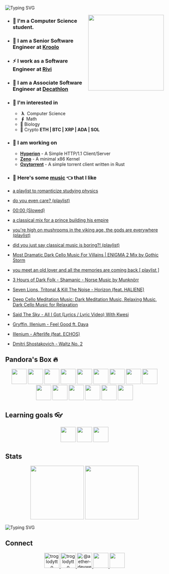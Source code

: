 ![Typing SVG](https://readme-typing-svg.herokuapp.com?size=24&duration=3000&color=71C497&vCenter=true&height=100&lines=Hii+%F0%9F%91%8B+I'm+Piyush)

<img align='right' src="https://cutt.ly/lnfmbqL" width="240">

- ### **🏫 I'm a Computer Science student.**
- ### 🚀 **I am a Senior Software Engineer at [Kroolo](https://kroolo.com/)**
- ### ⚡ **I work as a Software Engineer at [Rivi](https://rivi.co/)**
- ### 💼 **I am a Associate Software Engineer at [Decathlon](https://www.decathlon.in/)**
- ### 🤔 **I'm interested in**
    - &nbsp;**λ**&nbsp; Computer Science
    - &nbsp;**∮**&nbsp; Math
    - 🧠 Biology
    - 🔑 Crypto **ETH | BTC | XRP | ADA | SOL**
        
- ### 🦄 **I am working on**
    - **[Hyperion](https://github.com/troglodytto/hyperion)** - A Simple HTTP/1.1 Client/Server
    - **[Zeno](https://github.com/troglodytto/zeno)** - A minimal x86 Kernel
    - **[Oxytorrent](https://github.com/troglodytto/oxytorrent)** - A simple torrent client written in Rust
- ### 🎵 **Here's some [music](https://youtube.com/playlist?list=PLuWs5sMPaxNj2aS1MtLMgcUsNuldIeynG) 👈 that I like**
    <!-- BLOG-POST-LIST:START -->
- [a playlist to romanticize studying physics](https://www.youtube.com/watch?v=NSislM08uWM)
- [do you even care? &lpar;playlist&rpar;](https://www.youtube.com/watch?v=WiTCs_lOmGU)
- [00:00 &lpar;Slowed&rpar;](https://www.youtube.com/watch?v=gMx4CSW5NUE)
- [a classical mix for a prince building his empire](https://www.youtube.com/watch?v=iDyWWtY-Xaw)
- [you&#39;re high on mushrooms in the viking age, the gods are everywhere &lpar;playlist&rpar;](https://www.youtube.com/watch?v=5Al0QXzRFF8)
- [did you just say classical music is boring?! &lpar;playlist&rpar;](https://www.youtube.com/watch?v=o2gGD4ewTNA)
- [Most Dramatic Dark Cello Music For Villains | ENIGMA 2 Mix by Gothic Storm](https://www.youtube.com/watch?v=YSC2ESLKPHo)
- [you meet an old lover and all the memories are coming back [ playlist ]](https://www.youtube.com/watch?v=iJzJ7d5CK4A)
- [3 Hours of Dark Folk - Shamanic - Norse Music by Munknörr](https://www.youtube.com/watch?v=HDS1q0r04Ks)
- [Seven Lions, Tritonal &amp; Kill The Noise - Horizon &lpar;feat. HALIENE&rpar;](https://www.youtube.com/watch?v=Qg9LZgzyNxc)
- [Deep Cello Meditation Music: Dark Meditation Music, Relaxing Music, Dark Cello Music for Relaxation](https://www.youtube.com/watch?v=k68thGEDlx8)
- [Said The Sky - All I Got &lpar;Lyrics / Lyric Video&rpar; With Kwesi](https://www.youtube.com/watch?v=X-sIsWrqAaU)
- [Gryffin, Illenium - Feel Good ft. Daya](https://www.youtube.com/watch?v=gBkWR-WfEeU)
- [Illenium - Afterlife &lpar;feat. ECHOS&rpar;](https://www.youtube.com/watch?v=f4kqIruQcvQ)
- [Dmitri Shostakovich - Waltz No. 2](https://www.youtube.com/watch?v=mmCnQDUSO4I)
<!-- BLOG-POST-LIST:END -->

## Pandora's Box 🔥

<p align="center">
    <img height="48" width="48" src="https://cutt.ly/phUXVJx" />
    <img height="48" width="48" src="https://cutt.ly/1hUX1az" />
    <img height="48" width="48" src="https://cutt.ly/BvOKUon" />
    <img height="48" width="48" src="https://cutt.ly/0vOK6Xf" />
    <img height="48" width="48" src="https://cutt.ly/DhUX4hd" />
    <img height="48" width="48" src="https://cutt.ly/xhUCyFt" />
    <img height="48" width="48" src="https://cutt.ly/ohUXfm2" />
    <img height="48" width="48" src="https://cutt.ly/dhUZ9V9" />
    <img height="48" width="48" src="https://cutt.ly/DhUXg0n" />
    <img height="48" width="48" src="./Docker.svg" />
    <img height="48" width="48" src="https://www.vectorlogo.zone/logos/postgresql/postgresql-icon.svg" />
    <img height="48" width="48" src="https://www.vectorlogo.zone/logos/mongodb/mongodb-icon.svg" />
    <img height="48" width="48" src="https://www.vectorlogo.zone/logos/firebase/firebase-icon.svg" />
    <img height="48" width="48" src="./Phoenix.svg" />
    <img height="48" width="48" src="https://www.vectorlogo.zone/logos/elixir-lang/elixir-lang-icon.svg" />
</p>


## Learning goals 👓

<p align="center">
    <img height="48" width="48" src="https://cutt.ly/kvOLjhg" />
    <img height="48" width="48" src="https://graphql-engine-cdn.hasura.io/img/hasura_icon_black.svg" />
    <img height="48" width="48" src="https://www.vectorlogo.zone/logos/kubernetes/kubernetes-icon.svg" />
</p>


## Stats

<p align="center">
<img height="170" src="https://github-readme-stats.vercel.app/api?username=troglodytto&count_private=true&show_icons=true&hide=issues&theme=vue&custom_title=My%20Github%20Stats&border_color=41b883&border_radius=16"></img>
<img height="170" src="https://github-readme-stats.vercel.app/api/top-langs?username=troglodytto&show_icons=true&locale=en&layout=compact&hide=php,html,scss&theme=vue&border_color=41b883&border_radius=16"></img>
</p>

![Typing SVG](https://github-readme-activity-graph.cyclic.app/graph?username=troglodytto&theme=github-light&hide_border=true)

## Connect
<p align="center">
  <a href="https://twitter.com/troglodytto" target="blank">
    <img src="https://cutt.ly/mnfmrxh" alt="troglodytto" height="48" />
  </a>
  <a href="https://instagram.com/troglodytto" target="blank">
    <img src="https://cutt.ly/CnfmoSv" alt="troglodytto" height="48" />
  </a>
  <a href="https://medium.com/@troglodytto" target="blank">
    <img src="https://cutt.ly/gnfmabL" alt="@aether-devweb" height="48" />
  </a>
  <a href="https://dev.to/troglodytto">
    <img src="https://d2fltix0v2e0sb.cloudfront.net/dev-rainbow.svg" height="48" />
  </a>
  <a href="https://gitlab.com/troglodytto">
    <img src="https://www.vectorlogo.zone/logos/gitlab/gitlab-icon.svg" height="48" />
  </a>
</p>
